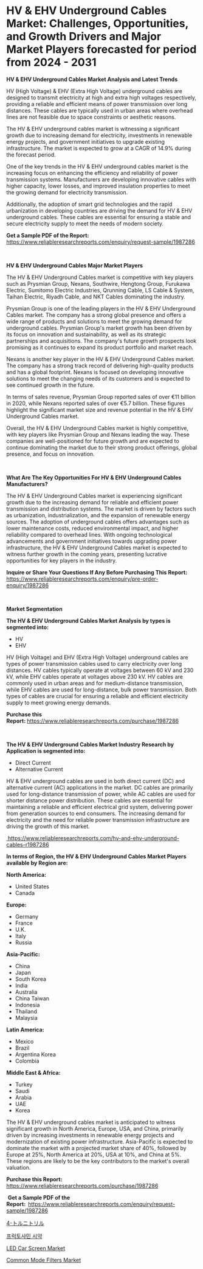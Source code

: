 <p><h1>HV & EHV Underground Cables Market: Challenges, Opportunities, and Growth Drivers and Major Market Players forecasted for period from 2024 - 2031</h1></p><p><strong>HV & EHV Underground Cables Market Analysis and Latest Trends</strong></p>
<p><p>HV (High Voltage) & EHV (Extra High Voltage) underground cables are designed to transmit electricity at high and extra high voltages respectively, providing a reliable and efficient means of power transmission over long distances. These cables are typically used in urban areas where overhead lines are not feasible due to space constraints or aesthetic reasons.</p><p>The HV & EHV underground cables market is witnessing a significant growth due to increasing demand for electricity, investments in renewable energy projects, and government initiatives to upgrade existing infrastructure. The market is expected to grow at a CAGR of 14.9% during the forecast period.</p><p>One of the key trends in the HV & EHV underground cables market is the increasing focus on enhancing the efficiency and reliability of power transmission systems. Manufacturers are developing innovative cables with higher capacity, lower losses, and improved insulation properties to meet the growing demand for electricity transmission.</p><p>Additionally, the adoption of smart grid technologies and the rapid urbanization in developing countries are driving the demand for HV & EHV underground cables. These cables are essential for ensuring a stable and secure electricity supply to meet the needs of modern society.</p></p>
<p><strong>Get a Sample PDF of the Report:&nbsp;</strong> <a href="https://www.reliableresearchreports.com/enquiry/request-sample/1987286">https://www.reliableresearchreports.com/enquiry/request-sample/1987286</a></p>
<p>&nbsp;</p>
<p><strong>HV & EHV Underground Cables Major Market Players</strong></p>
<p><p>The HV & EHV Underground Cables market is competitive with key players such as Prysmian Group, Nexans, Southwire, Hengtong Group, Furukawa Electric, Sumitomo Electric Industries, Qrunning Cable, LS Cable & System, Taihan Electric, Riyadh Cable, and NKT Cables dominating the industry. </p><p>Prysmian Group is one of the leading players in the HV & EHV Underground Cables market. The company has a strong global presence and offers a wide range of products and solutions to meet the growing demand for underground cables. Prysmian Group's market growth has been driven by its focus on innovation and sustainability, as well as its strategic partnerships and acquisitions. The company's future growth prospects look promising as it continues to expand its product portfolio and market reach.</p><p>Nexans is another key player in the HV & EHV Underground Cables market. The company has a strong track record of delivering high-quality products and has a global footprint. Nexans is focused on developing innovative solutions to meet the changing needs of its customers and is expected to see continued growth in the future.</p><p>In terms of sales revenue, Prysmian Group reported sales of over €11 billion in 2020, while Nexans reported sales of over €5.7 billion. These figures highlight the significant market size and revenue potential in the HV & EHV Underground Cables market.</p><p>Overall, the HV & EHV Underground Cables market is highly competitive, with key players like Prysmian Group and Nexans leading the way. These companies are well-positioned for future growth and are expected to continue dominating the market due to their strong product offerings, global presence, and focus on innovation.</p></p>
<p>&nbsp;</p>
<p><strong>What Are The Key Opportunities For HV & EHV Underground Cables Manufacturers?</strong></p>
<p><p>The HV & EHV Underground Cables market is experiencing significant growth due to the increasing demand for reliable and efficient power transmission and distribution systems. The market is driven by factors such as urbanization, industrialization, and the expansion of renewable energy sources. The adoption of underground cables offers advantages such as lower maintenance costs, reduced environmental impact, and higher reliability compared to overhead lines. With ongoing technological advancements and government initiatives towards upgrading power infrastructure, the HV & EHV Underground Cables market is expected to witness further growth in the coming years, presenting lucrative opportunities for key players in the industry.</p></p>
<p><strong>Inquire or Share Your Questions If Any Before Purchasing This Report:</strong> <a href="https://www.reliableresearchreports.com/enquiry/pre-order-enquiry/1987286">https://www.reliableresearchreports.com/enquiry/pre-order-enquiry/1987286</a></p>
<p>&nbsp;</p>
<p><strong>Market Segmentation</strong></p>
<p><strong>The HV & EHV Underground Cables Market Analysis by types is segmented into:</strong></p>
<p><ul><li>HV</li><li>EHV</li></ul></p>
<p><p>HV (High Voltage) and EHV (Extra High Voltage) underground cables are types of power transmission cables used to carry electricity over long distances. HV cables typically operate at voltages between 60 kV and 230 kV, while EHV cables operate at voltages above 230 kV. HV cables are commonly used in urban areas and for medium-distance transmission, while EHV cables are used for long-distance, bulk power transmission. Both types of cables are crucial for ensuring a reliable and efficient electricity supply to meet growing energy demands.</p></p>
<p><strong>Purchase this Report:&nbsp;</strong><a href="https://www.reliableresearchreports.com/purchase/1987286">https://www.reliableresearchreports.com/purchase/1987286</a></p>
<p>&nbsp;</p>
<p><strong>The HV & EHV Underground Cables Market Industry Research by Application is segmented into:</strong></p>
<p><ul><li>Direct Current</li><li>Alternative Current</li></ul></p>
<p><p>HV & EHV underground cables are used in both direct current (DC) and alternative current (AC) applications in the market. DC cables are primarily used for long-distance transmission of power, while AC cables are used for shorter distance power distribution. These cables are essential for maintaining a reliable and efficient electrical grid system, delivering power from generation sources to end consumers. The increasing demand for electricity and the need for reliable power transmission infrastructure are driving the growth of this market.</p></p>
<p><a href="https://www.reliableresearchreports.com/hv-and-ehv-underground-cables-r1987286">&nbsp;https://www.reliableresearchreports.com/hv-and-ehv-underground-cables-r1987286</a></p>
<p><strong>In terms of Region, the HV & EHV Underground Cables Market Players available by Region are:</strong></p>
<p>
    <p> <strong> North America: </strong>
        <ul>
            <li>United States</li>
            <li>Canada</li>
        </ul>
        </p> 
    <p> <strong> Europe: </strong>
        <ul>
            <li>Germany</li>
            <li>France</li>
            <li>U.K.</li>
            <li>Italy</li>
            <li>Russia</li>
        </ul>
        </p> 
    <p> <strong> Asia-Pacific: </strong>
        <ul>
            <li>China</li>
            <li>Japan</li>
            <li>South Korea</li>
            <li>India</li>
            <li>Australia</li>
            <li>China Taiwan</li>
            <li>Indonesia</li>
            <li>Thailand</li>
            <li>Malaysia</li>
        </ul>
        </p> 
    <p> <strong> Latin America: </strong>
        <ul>
            <li>Mexico</li>
            <li>Brazil</li>
            <li>Argentina Korea</li>
            <li>Colombia</li>
        </ul>
        </p> 
    <p> <strong> Middle East & Africa: </strong>
        <ul>
            <li>Turkey</li>
            <li>Saudi</li>
            <li>Arabia</li>
            <li>UAE</li>
            <li>Korea</li>
        </ul>
    </p>
    </p>
<p><p>The HV & EHV underground cables market is anticipated to witness significant growth in North America, Europe, USA, and China, primarily driven by increasing investments in renewable energy projects and modernization of existing power infrastructure. Asia-Pacific is expected to dominate the market with a projected market share of 40%, followed by Europe at 25%, North America at 20%, USA at 10%, and China at 5%. These regions are likely to be the key contributors to the market's overall valuation.</p></p>
<p><strong>Purchase this Report: </strong><a href="https://www.reliableresearchreports.com/purchase/1987286">https://www.reliableresearchreports.com/purchase/1987286</a></p>
<p>&nbsp;<strong>Get a Sample PDF of the Report:&nbsp;&nbsp;</strong><a href="https://www.reliableresearchreports.com/enquiry/request-sample/1987286">https://www.reliableresearchreports.com/enquiry/request-sample/1987286</a></p>
<p><strong></strong></p>
<p><p><a href="https://medium.com/@rodhoppe07/2024%E5%B9%B4%E3%81%8B%E3%82%892031%E5%B9%B4%E3%81%BE%E3%81%A7%E3%81%AE4-%E3%83%88%E3%83%AB%E3%83%8B%E3%83%88%E3%83%AA%E3%83%AB%E5%B8%82%E5%A0%B4%E3%81%AE%E5%B1%95%E6%9C%9B%E3%81%A8%E4%BA%88%E6%B8%AC-0998afd5325d">4-トルニトリル</a></p><p><a href="https://github.com/Evans21Bill/Market-Research-Report-List-1/blob/main/1443554159566.md">프럭토사민 시약</a></p><p><a href="https://github.com/lukmanduiky01/Market-Research-Report-List-1/blob/main/led-car-screen-market.md">LED Car Screen Market</a></p><p><a href="https://github.com/Gilanghao0/Market-Research-Report-List-1/blob/main/common-mode-filters-market.md">Common Mode Filters Market</a></p></p>